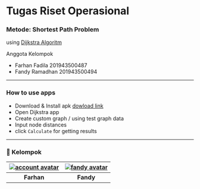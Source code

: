 # Tugas Riset Operasional

### Metode: Shortest Path Problem
using [Dijkstra Algoritm](https://id.wikipedia.org/wiki/Algoritma_Dijkstra)

Anggota Kelompok
* Farhan Fadila 201943500487
* Fandy Ramadhan 201943500494

---

### How to use apps
* Download & Install apk [dowload link](https://drive.google.com/file/d/1GwqjrjzzDly-g2pRw1JXZ0c9U7rRe5R3/view?usp=sharing)
* Open Dijkstra app
* Create custom graph / using test graph data
* Input node distances
* click `Calculate` for getting results

---

### 👾 Kelompok 
| [![account avatar][]][github account]|[![fandy avatar][]][fandy account]|
| :-----: |:-----: |
|   **Farhan**  |**Fandy**|

[account avatar]: https://avatars.githubusercontent.com/u/43161050?s=80
[github account]: https://github.com/farhanfadila1717
[fandy avatar]: https://avatars.githubusercontent.com/u/22866777?s=80
[fandy account]: https://github.com/fandyramadhan
